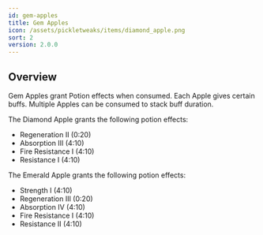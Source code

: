 ```yaml
---
id: gem-apples
title: Gem Apples
icon: /assets/pickletweaks/items/diamond_apple.png
sort: 2
version: 2.0.0
---
```


## Overview

Gem Apples grant Potion effects when consumed. Each Apple gives certain buffs. Multiple Apples can be consumed to stack buff duration.

The Diamond Apple grants the following potion effects:

- Regeneration II (0:20) 
- Absorption III (4:10)
- Fire Resistance I (4:10)
- Resistance I (4:10)

The Emerald Apple grants the following potion effects:

- Strength I (4:10)
- Regeneration III (0:20) 
- Absorption IV (4:10)
- Fire Resistance I (4:10)
- Resistance II (4:10)
